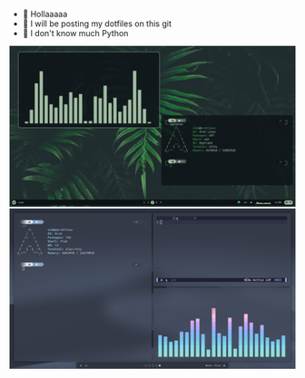 

- 👋 Hollaaaaa 
- 👀 I will be posting my dotfiles on this git 
- 🌱 I don't know much Python



<img tyle="width: 50%;" src="1.png"/>   <img tyle="width: 50%;" src="2.png"/>

